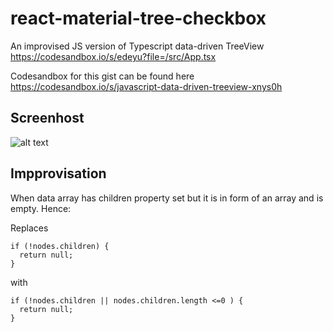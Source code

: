 # react-material-tree-checkbox
An improvised JS version of Typescript data-driven TreeView https://codesandbox.io/s/edeyu?file=/src/App.tsx

Codesandbox for this gist can be found here https://codesandbox.io/s/javascript-data-driven-treeview-xnys0h

## Screenhost

![alt text](https://www.dropbox.com/s/x9dgpjgbbtbd5gs/react-material-tree-checkbox.png?raw=1)

## Impprovisation

When data array has children property set but it is in form of an array and is empty. Hence:

Replaces

    if (!nodes.children) {
      return null;
    }
    
with

    if (!nodes.children || nodes.children.length <=0 ) {
      return null;
    }
